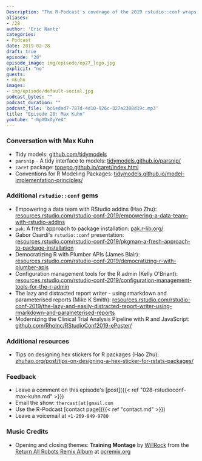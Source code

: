 ```yaml
---
Description: "The R-Podcast's coverage of the 2019 rstudio::conf wraps up in this episode, featuring a comprehensive conversation with RStudio software engineer Max Kuhn!  We discuss his vision for the `tidymodels` ecosystem of modeling packages, lessons learned from continued development of the `caret` package, and candida advice for how the life sciences industry can utilize R effectively in new workflows.  Plus I share hidden gems from the excellent array of conference talks. Thank you so much for listening and hope you enjoy this episode!" 
aliases:
- /28
author: 'Eric Nantz'
categories:
- Podcast
date: 2019-02-28
draft: true
episode: "28"
episode_image: img/episode/ep27_logo.jpg
explicit: "no"
guests:
- mkuhn
images:
- img/episode/default-social.jpg
podcast_bytes: ""
podcast_duration: ""
podcast_file: 'bc6edad7-787d-4d10-926c-327a2388d19c.mp3'
title: "Episode 28: Max Kuhn"
youtube: "-0pXDxDyYeA"
---
```


### Conversation with Max Kuhn

* Tidy models: [github.com/tidymodels](https://github.com/tidymodels)
* `parsnip` - A tidy interface to models: [tidymodels.github.io/parsnip/](https://tidymodels.github.io/parsnip/)
* `caret` package: [topepo.github.io/caret/index.html](http://topepo.github.io/caret/index.html)
* Conventions for R Modeling Packages: [tidymodels.github.io/model-implementation-principles/](https://tidymodels.github.io/model-implementation-principles/)

### Additional `rstudio::conf` gems

* Empowering a data team with RStudio addins (Hao Zhu): [resources.rstudio.com/rstudio-conf-2019/empowering-a-data-team-with-rstudio-addins](https://resources.rstudio.com/rstudio-conf-2019/empowering-a-data-team-with-rstudio-addins)
* `pak`: A fresh approach to package installation: [pak.r-lib.org/](https://pak.r-lib.org/)
* Gabor Csardi's `rstudio::conf` presentation: [resources.rstudio.com/rstudio-conf-2019/pkgman-a-fresh-approach-to-package-installation](https://resources.rstudio.com/rstudio-conf-2019/pkgman-a-fresh-approach-to-package-installation)
* Democratizing R with Plumber APIs (James Blair): [resources.rstudio.com/rstudio-conf-2019/democratizing-r-with-plumber-apis](https://resources.rstudio.com/rstudio-conf-2019/democratizing-r-with-plumber-apis)
* Configuration management tools for the R admin (Kelly O'Briant): [resources.rstudio.com/rstudio-conf-2019/configuration-management-tools-for-the-r-admin](https://resources.rstudio.com/rstudio-conf-2019/configuration-management-tools-for-the-r-admin)
* The lazy and distracted report writer - using rmarkdown and parameterised reports (Mike K Smith): [resources.rstudio.com/rstudio-conf-2019/the-lazy-and-easily-distracted-report-writer-using-rmarkdown-and-parameterised-reports](https://resources.rstudio.com/rstudio-conf-2019/the-lazy-and-easily-distracted-report-writer-using-rmarkdown-and-parameterised-reports)
* Modernizing the Clinical Trial Analysis Pipeline with R and JavaScript: [github.com/RhoInc/RStudioConf2019-ePoster/](https://github.com/RhoInc/RStudioConf2019-ePoster/)

### Additional resources

* Tips on designing hex stickers for R packages (Hao Zhu): [zhuhao.org/post/tips-on-designing-a-hex-sticker-for-rstats-packages/](https://zhuhao.org/post/tips-on-designing-a-hex-sticker-for-rstats-packages/)

### Feedback

- Leave a comment on this episode's [post]({{< ref "028-rstudioconf-max-kuhn.md" >}})
- Email the show: `thercast[at]gmail.com`
- Use the R-Podcast [contact page]({{< ref "contact.md" >}})
- Leave a voicemail at `+1-269-849-9780`

### Music Credits

- Opening and closing themes: __Training Montage__ by [WillRock](http://ocremix.org/artist/5043/willrock)  from the [Return All Robots Remix Album](http://ocremix.org/events/returnallrobots/) at [ocremix.org](http://ocremix.org/)
